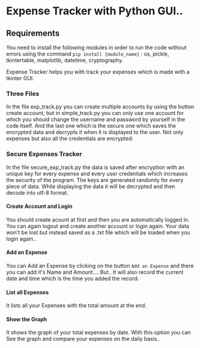 # Expense Tracker with Python GUI..

## Requirements 

You need to install the following modules in order to run the code without errors using the command `pip install {module_name}`  : os, pickle, tkintertable, matplotlib, datetime, cryptography.

Expense Tracker helps you with track your expenses which is made with a tkinter GUI.

### Three Files

In the file exp_track.py you can create multiple accounts by using the button create account, but in simple_track.py you can only use one account for which you should change the username and password by yourself in the code itself. And the last one which is the secure one which saves the encrypted data and decrypts it when it is displayed to the user. Not only expenses but also all the credentials are encrypted.

### Secure Expenses Tracker

In the file secure_exp_track.py the data is saved after encryption with an unique key for every expense and every user credentials which increases the security of the program. The keys are generated randomly for every piece of data. While displaying the data it will be decrypted and then decode into utf-8 format.

#### Create Account and Login

You should create acount at first and then you are automatically logged in. You can again logout and create another account or login again. Your data won't be lost but instead saved as a .txt file which will be loaded when you login again..

#### Add an Expense

You can Add an Expense by clicking on the button `Add an Expense` and there you can add it's Name and Amount....  But.. It will also record the current date and time which is the time you added the record.

#### List all Expenses

It lists all your Expenses with the total amount at the end.

#### Show the Graph

It shows the graph of your total expenses by date. With this option you can See the graph and compare your expenses on the daily basis..
